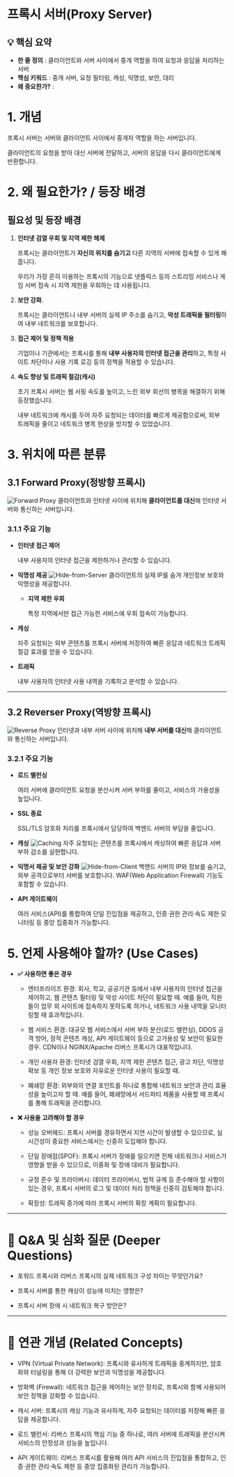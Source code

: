 # 프록시 서버(Proxy Server)

## 💡 핵심 요약
- **한 줄 정의** : 클라이언트와 서버 사이에서 중개 역할을 하여 요청과 응답을 처리하는 서버
- **핵심 키워드** : 중개 서버, 요청 필터링, 캐싱, 익명성, 보안, 대리
- **왜 중요한가?** : 

# **1. 개념**
프록시 서버는 서버와 클라이언트 사이에서 중개자 역할을 하는 서버입니다.

클라이언트의 요청을 받아 대신 서버에 전달하고, 서버의 응답을 다시 클라이언트에게 반환합니다.

# **2. 왜 필요한가? / 등장 배경**
## 필요성 및 등장 배경
1. **인터넷 검열 우회 및 지역 제한 해제**

    프록시는 클라이언트가 **자신의 위치를 숨기고** 다른 지역의 서버에 접속할 수 있게 해줍니다.

    우리가 가장 흔히 이용하는 프록시의 기능으로 넷플릭스 등의 스트리밍 서비스나 게임 서버 접속 시 지역 제한을 우회하는 데 사용됩니다.

2. **보안 강화**.

    프록시는 클라이언트나 내부 서버의 실제 IP 주소를 숨기고, **악성 트래픽을 필터링**하여 내부 네트워크를 보호합니다.

3. **접근 제어 및 정책 적용**

    기업이나 기관에서는 프록시를 통해 **내부 사용자의 인터넷 접근을 관리**하고, 특정 사이트 차단이나 사용 기록 로깅 등의 정책을 적용할 수 있습니다.

4. **속도 향상 및 트래픽 절감(캐시)**

    초기 프록시 서버는 웹 서핑 속도를 높이고, 느린 외부 회선의 병목을 해결하기 위해 등장했습니다. 
    
    내부 네트워크에 캐시를 두어 자주 요청되는 데이터를 빠르게 제공함으로써, 외부 트래픽을 줄이고 네트워크 병목 현상을 방지할 수 있었습니다.

# **3. 위치에 따른 분류**
## 3.1 Forward Proxy(정방향 프록시)
![Forward Proxy](./src/foward-proxy.png)
클라이언트와 인터넷 사이에 위치해 **클라이언트를 대신**해 인터넷 서버와 통신하는 서버입니다.

### 3.1.1 주요 기능
- **인터넷 접근 제어**

    내부 사용자의 인터넷 접근을 제한하거나 관리할 수 있습니다.​

- **익명성 제공**
    ![Hide-from-Server](./src/hide-from-server.png)
    클라이언트의 실제 IP를 숨겨 개인정보 보호와 익명성을 제공합니다.​
    
    - **지역 제한 우회**
        
        특정 지역에서만 접근 가능한 서비스에 우회 접속이 가능합니다.​

- **캐싱**

    자주 요청되는 외부 콘텐츠를 프록시 서버에 저장하여 빠른 응답과 네트워크 트래픽 절감 효과를 얻을 수 있습니다.​

- **트래픽**
    
    내부 사용자의 인터넷 사용 내역을 기록하고 분석할 수 있습니다.

---

## 3.2 Reverser Proxy(역방향 프록시)
![Reverse Proxy](./src/reverse-proxy.png)
인터넷과 내부 서버 사이에 위치해 **내부 서버를 대신**해 클라이언트와 통신하는 서버입니다.

### 3.2.1 주요 기능
- **로드 밸런싱**

    여러 서버에 클라이언트 요청을 분산시켜 서버 부하를 줄이고, 서비스의 가용성을 높입니다.​

- **SSL 종료**

     SSL/TLS 암호화 처리를 프록시에서 담당하여 백엔드 서버의 부담을 줄입니다.​

- **캐싱**
    ![Caching](./src/caching.png)
    자주 요청되는 콘텐츠를 프록시에서 캐싱하여 빠른 응답과 서버 부하 감소를 실현합니다.​

- **익명서 제공 및 보안 강화**
    ![Hide-from-Client](./src/hide-from-client.png)
    백엔드 서버의 IP와 정보를 숨기고, 외부 공격으로부터 서버를 보호합니다. WAF(Web Application Firewall) 기능도 포함할 수 있습니다.​

- **API 게이트웨이**

    여러 서비스(API)를 통합하여 단일 진입점을 제공하고, 인증·권한 관리·속도 제한·모니터링 등 중앙 집중화가 가능합니다.

# **5. 언제 사용해야 할까? (Use Cases)**
- **✅ 사용하면 좋은 경우**
    - 엔터프라이즈 환경: 회사, 학교, 공공기관 등에서 내부 사용자의 인터넷 접근을 제어하고, 웹 콘텐츠 필터링 및 악성 사이트 차단이 필요할 때. 예를 들어, 직원들이 업무 외 사이트에 접속하지 못하도록 하거나, 네트워크 사용 내역을 모니터링할 때 효과적입니다.​

    - 웹 서비스 환경: 대규모 웹 서비스에서 서버 부하 분산(로드 밸런싱), DDOS 공격 방어, 정적 콘텐츠 캐싱, API 게이트웨이 등으로 고가용성 및 보안이 필요한 경우. CDN이나 NGINX/Apache 리버스 프록시가 대표적입니다.​

    - 개인 사용자 환경: 인터넷 검열 우회, 지역 제한 콘텐츠 접근, 광고 차단, 익명성 확보 등 개인 정보 보호와 자유로운 인터넷 사용이 필요할 때.​

    - 폐쇄망 환경: 외부와의 연결 포인트를 하나로 통합해 네트워크 보안과 관리 효율성을 높이고자 할 때. 예를 들어, 폐쇄망에서 서드파티 제품을 사용할 때 프록시를 통해 트래픽을 관리합니다.​
- **❌ 사용을 고려해야 할 경우**
    - 성능 오버헤드: 프록시 서버를 경유하면서 지연 시간이 발생할 수 있으므로, 실시간성이 중요한 서비스에서는 신중히 도입해야 합니다.​

    - 단일 장애점(SPOF): 프록시 서버가 장애를 일으키면 전체 네트워크나 서비스가 영향을 받을 수 있으므로, 이중화 및 장애 대비가 필요합니다.

    - 규정 준수 및 프라이버시: 데이터 프라이버시, 법적 규제 등 준수해야 할 사항이 있는 경우, 프록시 서버의 로그 및 데이터 처리 정책을 신중히 검토해야 합니다.

    - 확장성: 트래픽 증가에 따라 프록시 서버의 확장 계획이 필요합니다.
---

# **🤔 Q&A 및 심화 질문 (Deeper Questions)**
- 포워드 프록시와 리버스 프록시의 실제 네트워크 구성 차이는 무엇인가요?

- 프록시 서버를 통한 캐싱이 성능에 미치는 영향은?

- 프록시 서버 장애 시 네트워크 복구 방안은?

---

# **🔗 연관 개념 (Related Concepts)**
- VPN (Virtual Private Network): 프록시와 유사하게 트래픽을 중계하지만, 암호화와 터널링을 통해 더 강력한 보안과 익명성을 제공합니다.

- 방화벽 (Firewall): 네트워크 접근을 제어하는 보안 장치로, 프록시와 함께 사용되어 보안 정책을 강화할 수 있습니다.

- 캐시 서버: 프록시의 캐싱 기능과 유사하게, 자주 요청되는 데이터를 저장해 빠른 응답을 제공합니다.

- 로드 밸런서: 리버스 프록시의 핵심 기능 중 하나로, 여러 서버에 트래픽을 분산시켜 서비스의 안정성과 성능을 높입니다.

- API 게이트웨이: 리버스 프록시를 활용해 여러 API 서비스의 진입점을 통합하고, 인증·권한 관리·속도 제한 등 중앙 집중화된 관리가 가능합니다.
